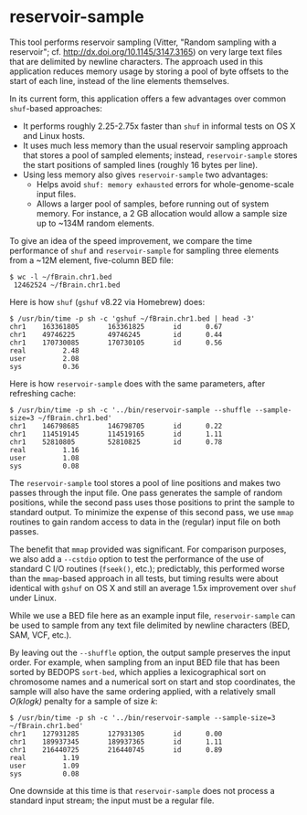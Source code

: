 reservoir-sample
================

This tool performs reservoir sampling (Vitter, "Random sampling with a reservoir"; cf. http://dx.doi.org/10.1145/3147.3165) on very large text files that are delimited by newline characters. The approach used in this application reduces memory usage by storing a pool of byte offsets to the start of each line, instead of the line elements themselves.

In its current form, this application offers a few advantages over common `shuf`-based approaches:

* It performs roughly 2.25-2.75x faster than `shuf` in informal tests on OS X and Linux hosts.
* It uses much less memory than the usual reservoir sampling approach that stores a pool of sampled elements; instead, `reservoir-sample` stores the start positions of sampled lines (roughly 16 bytes per line).
* Using less memory also gives `reservoir-sample` two advantages:
  - Helps avoid `shuf: memory exhausted` errors for whole-genome-scale input files.
  - Allows a larger pool of samples, before running out of system memory. For instance, a 2 GB allocation would allow a sample size up to ~134M random elements.
  
To give an idea of the speed improvement, we compare the time performance of `shuf` and `reservoir-sample` for sampling three elements from a ~12M element, five-column BED file:

```
$ wc -l ~/fBrain.chr1.bed
 12462524 ~/fBrain.chr1.bed
```
 
Here is how `shuf` (`gshuf` v8.22 via Homebrew) does:

```
$ /usr/bin/time -p sh -c 'gshuf ~/fBrain.chr1.bed | head -3'
chr1    163361805       163361825       id      0.67
chr1    49746225        49746245        id      0.44
chr1    170730085       170730105       id      0.56
real         2.48
user         2.08
sys          0.36
```

Here is how `reservoir-sample` does with the same parameters, after refreshing cache:

```
$ /usr/bin/time -p sh -c '../bin/reservoir-sample --shuffle --sample-size=3 ~/fBrain.chr1.bed'
chr1    146798685       146798705       id      0.22
chr1    114519145       114519165       id      1.11
chr1    52810805        52810825        id      0.78
real         1.16
user         1.08
sys          0.08
```

The `reservoir-sample` tool stores a pool of line positions and makes two passes through the input file. One pass generates the sample of random positions, while the second pass uses those positions to print the sample to standard output. To minimize the expense of this second pass, we use `mmap` routines to gain random access to data in the (regular) input file on both passes.

The benefit that `mmap` provided was significant. For comparison purposes, we also add a `--cstdio` option to test the performance of the use of standard C I/O routines (`fseek()`, etc.); predictably, this performed worse than the `mmap`-based approach in all tests, but timing results were about identical with `gshuf` on OS X and still an average 1.5x improvement over `shuf` under Linux.

While we use a BED file here as an example input file, `reservoir-sample` can be used to sample from any text file delimited by newline characters (BED, SAM, VCF, etc.).

By leaving out the `--shuffle` option, the output sample preserves the input order. For example, when sampling from an input BED file that has been sorted by BEDOPS `sort-bed`, which applies a lexicographical sort on chromosome names and a numerical sort on start and stop coordinates, the sample will also have the same ordering applied, with a relatively small *O(klogk)* penalty for a sample of size *k*:

```
$ /usr/bin/time -p sh -c '../bin/reservoir-sample --sample-size=3 ~/fBrain.chr1.bed'
chr1    127931285       127931305       id      0.00
chr1    189937345       189937365       id      1.11
chr1    216440725       216440745       id      0.89
real         1.19
user         1.09
sys          0.08
```

One downside at this time is that `reservoir-sample` does not process a standard input stream; the input must be a regular file.
